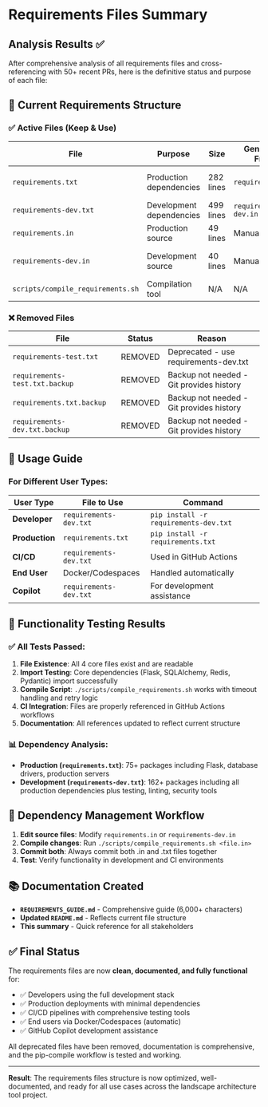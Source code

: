 # Requirements Files Summary

## Analysis Results ✅

After comprehensive analysis of all requirements files and cross-referencing with 50+ recent PRs, here is the definitive status and purpose of each file:

## 📁 Current Requirements Structure

### ✅ **Active Files (Keep & Use)**

| File | Purpose | Size | Generated From | Usage |
|------|---------|------|----------------|--------|  
| `requirements.txt` | Production dependencies | 282 lines | `requirements.in` | Production deployments, Docker |
| `requirements-dev.txt` | Development dependencies | 499 lines | `requirements-dev.in` | Development, CI/CD, testing |
| `requirements.in` | Production source | 49 lines | Manual edit | Source for requirements.txt |
| `requirements-dev.in` | Development source | 40 lines | Manual edit | Source for requirements-dev.txt |
| `scripts/compile_requirements.sh` | Compilation tool | N/A | N/A | Compiles .in to .txt files |

### ❌ **Removed Files**

| File | Status | Reason |
|------|--------|--------|
| `requirements-test.txt` | REMOVED | Deprecated - use requirements-dev.txt |
| `requirements-test.txt.backup` | REMOVED | Backup not needed - Git provides history |
| `requirements.txt.backup` | REMOVED | Backup not needed - Git provides history |
| `requirements-dev.txt.backup` | REMOVED | Backup not needed - Git provides history |

## 🎯 Usage Guide

### For Different User Types:

| User Type | File to Use | Command |
|-----------|-------------|---------|
| **Developer** | `requirements-dev.txt` | `pip install -r requirements-dev.txt` |
| **Production** | `requirements.txt` | `pip install -r requirements.txt` |
| **CI/CD** | `requirements-dev.txt` | Used in GitHub Actions |
| **End User** | Docker/Codespaces | Handled automatically |
| **Copilot** | `requirements-dev.txt` | For development assistance |

## 🧪 Functionality Testing Results

### ✅ All Tests Passed:

1. **File Existence**: All 4 core files exist and are readable
2. **Import Testing**: Core dependencies (Flask, SQLAlchemy, Redis, Pydantic) import successfully  
3. **Compile Script**: `./scripts/compile_requirements.sh` works with timeout handling and retry logic
4. **CI Integration**: Files are properly referenced in GitHub Actions workflows
5. **Documentation**: All references updated to reflect current structure

### 📊 Dependency Analysis:

- **Production (`requirements.txt`)**: 75+ packages including Flask, database drivers, production servers
- **Development (`requirements-dev.txt`)**: 162+ packages including all production dependencies plus testing, linting, security tools

## 🔄 Dependency Management Workflow

1. **Edit source files**: Modify `requirements.in` or `requirements-dev.in`
2. **Compile changes**: Run `./scripts/compile_requirements.sh <file.in>`
3. **Commit both**: Always commit both .in and .txt files together
4. **Test**: Verify functionality in development and CI environments

## 📚 Documentation Created

- **`REQUIREMENTS_GUIDE.md`** - Comprehensive guide (6,000+ characters)
- **Updated `README.md`** - Reflects current file structure
- **This summary** - Quick reference for all stakeholders

## ✅ Final Status

The requirements files are now **clean, documented, and fully functional** for:
- ✅ Developers using the full development stack
- ✅ Production deployments with minimal dependencies  
- ✅ CI/CD pipelines with comprehensive testing tools
- ✅ End users via Docker/Codespaces (automatic)
- ✅ GitHub Copilot development assistance

All deprecated files have been removed, documentation is comprehensive, and the pip-compile workflow is tested and working.

---

**Result**: The requirements files structure is now optimized, well-documented, and ready for all use cases across the landscape architecture tool project.